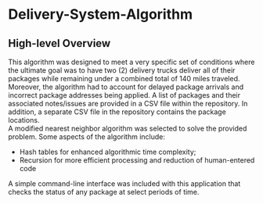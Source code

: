 <h1> Delivery-System-Algorithm </h1>

<h2>High-level Overview</h2>
This algorithm was designed to meet a very specific set of conditions where the ultimate goal was to have two (2) delivery trucks deliver all of their packages
while remaining under a combined total of 140 miles traveled. Moreover, the algorithm had to account for delayed package arrivals and incorrect package addresses being applied. A list of packages and
their associated notes/issues are provided in a CSV file within the repository. In addition, a separate CSV file in the repository contains the package locations. 
<br>
A modified nearest neighbor algorithm was selected to solve the provided problem. Some aspects of the algorithm include:
<ul>
  <li>Hash tables for enhanced algorithmic time complexity;</li>
  <li>Recursion for more efficient processing and reduction of human-entered code</li>
</ul>

A simple command-line interface was included with this application that checks the status of any package at select periods of time. 
